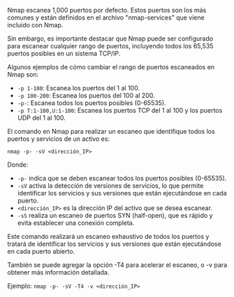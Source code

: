 Nmap escanea 1,000 puertos por defecto. Estos puertos son los más comunes y están definidos en el archivo "nmap-services" que viene incluido con Nmap.

Sin embargo, es importante destacar que Nmap puede ser configurado para escanear cualquier rango de puertos, incluyendo todos los 65,535 puertos posibles en un sistema TCP/IP.

Algunos ejemplos de cómo cambiar el rango de puertos escaneados en Nmap son:

- `-p 1-100`: Escanea los puertos del 1 al 100.
- `-p 100-200`: Escanea los puertos del 100 al 200.
- `-p-`: Escanea todos los puertos posibles (0-65535).
- `-p T:1-100,U:1-100`: Escanea los puertos TCP del 1 al 100 y los puertos UDP del 1 al 100.

El comando en Nmap para realizar un escaneo que identifique todos los puertos y servicios de un activo es:

`nmap -p- -sV <dirección_IP>`

Donde:

- `-p-` indica que se deben escanear todos los puertos posibles (0-65535).
- `-sV` activa la detección de versiones de servicios, lo que permite identificar los servicios y sus versiones que están ejecutándose en cada puerto.
- `<dirección_IP>` es la dirección IP del activo que se desea escanear.
- `-sS` realiza un escaneo de puertos SYN (half-open), que es rápido y evita establecer una conexión completa.

Este comando realizará un escaneo exhaustivo de todos los puertos y tratará de identificar los servicios y sus versiones que están ejecutándose en cada puerto abierto.

También se puede agregar la opción -T4 para acelerar el escaneo, o -v para obtener más información detallada.

Ejemplo: `nmap -p- -sV -T4 -v <dirección_IP>`

